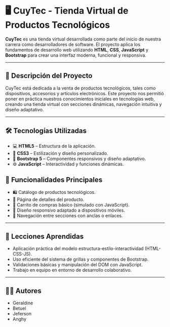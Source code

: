 # 🖥️ CuyTec - Tienda Virtual de Productos Tecnológicos

**CuyTec** es una tienda virtual desarrollada como parte del inicio de nuestra carrera como desarrolladores de software. El proyecto aplica los fundamentos de desarrollo web utilizando **HTML**, **CSS**, **JavaScript** y **Bootstrap** para crear una interfaz moderna, funcional y responsiva.

---

## 📌 Descripción del Proyecto

CuyTec está dedicada a la venta de productos tecnológicos, tales como dispositivos, accesorios y artículos electrónicos. Este proyecto nos permitió poner en práctica nuestros conocimientos iniciales en tecnologías web, creando una tienda virtual con secciones dinámicas, navegación intuitiva y diseño adaptativo.

---

## 🛠️ Tecnologías Utilizadas

- 💻 **HTML5** – Estructura de la aplicación.
- 🎨 **CSS3** – Estilización y diseño personalizado.
- 🚀 **Bootstrap 5** – Componentes responsivos y diseño adaptativo.
- ⚙️ **JavaScript** – Interactividad y funciones dinámicas.

## 🚀 Funcionalidades Principales

- 🛍️ Catálogo de productos tecnológicos.
- 📄 Página de detalles del producto.
- 🛒 Carrito de compras básico (simulado con JavaScript).
- 📱 Diseño responsivo adaptado a dispositivos móviles.
- 🔗 Navegación entre secciones con anclas o enlaces.

---

## 🧠 Lecciones Aprendidas

- Aplicación práctica del modelo estructura-estilo-interactividad (HTML-CSS-JS).
- Uso eficiente del sistema de grillas y componentes de Bootstrap.
- Validaciones básicas y manipulación del DOM con JavaScript.
- Trabajo en equipo en entorno de desarrollo colaborativo.

---

## 👨‍💻 Autores

- Geraldine  
- Betuel  
- Jeferson
- Anghy
